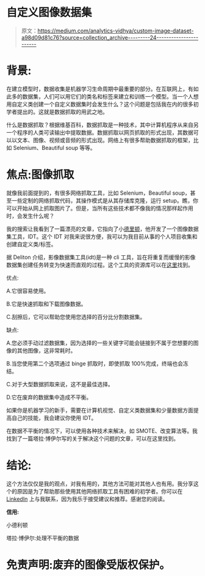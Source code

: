 # 自定义图像数据集

> 原文：<https://medium.com/analytics-vidhya/custom-image-dataset-a98d09d81c76?source=collection_archive---------24----------------------->

# 背景:

在建立模型时，数据收集是机器学习生命周期中最重要的部分。在互联网上，有如此多的数据集，人们可以用它们的类名和标签来建立和训练一个模型。当一个人想用自定义类创建一个自定义数据集时会发生什么？这个问题是包括我在内的很多初学者提出的。这就是数据抓取的用武之地。

什么是数据抓取？根据维基百科，数据抓取是一种技术，其中计算机程序从来自另一个程序的人类可读输出中提取数据。数据抓取以网页抓取的形式出现，其数据可以以文本、图像、视频或音频的形式出现。网络上有很多帮助数据抓取的框架，比如 Selenium、Beautiful soup 等等。

# 焦点:图像抓取

就像我前面提到的，有很多网络抓取工具，比如 Selenium，Beautiful soup，甚至一些定制的网络抓取代码，其操作模式是从其存储库克隆，运行 setup。瞧，你可以开始从网上抓取图片了。但是，当所有这些技术都不像我的情况那样起作用时，会发生什么呢？

我的搜索让我看到了一篇漂亮的文章，它指向了小[德里顿](https://github.com/deliton)，他开发了一个图像数据集工具，IDT。这个 IDT 对我来说很方便，我可以为我目前从事的个人项目收集和创建自定义类/标签。

据 Deliton 介绍，影像数据集工具(idt)是一种 cli 工具，旨在将重复而缓慢的影像数据集创建任务转变为快速而直观的过程。这个工具的资源库可以在[这里](https://github.com/deliton/idt)找到。

优点:

A.它很容易使用。

B.它是快速抓取和下载图像数据。

C.刮擦后，它可以帮助您使用您选择的百分比分割数据集。

缺点:

A.您必须手动过滤数据集，因为选择的一些关键字可能会链接到不属于您想要的图像的其他图像，这非常耗时。

B.当您使用第二个选项通过 binge 抓取时，即使抓取 100%完成，终端也会冻结。

C.对于大型数据抓取来说，这不是最佳选择。

D.它在废弃的数据集中造成不平衡。

如果你是机器学习的新手，需要在计算机视觉、自定义类数据集和少量数据方面提高自己的技能，我会建议你使用 IDT。

在数据不平衡的情况下，可以使用各种技术来解决，如 SMOTE、改变算法等。我找到了一篇塔拉·博伊尔写的关于解决这个问题的文章，可以在这里找到。

# 结论:

这个方法仅仅是我的观点，对我有用的，其他方法可能对其他人也有用。我分享这个的原因是为了帮助那些使用其他网络抓取工具有困难的初学者。你可以在 [LinkedIn](https://www.linkedin.com/in/rosemary-nwosu-ihueze/) 上与我联系，因为我乐于接受建议和推荐。感谢您的阅读。

**信用:**

小德利顿

塔拉·博伊尔:处理不平衡的数据

# **免责声明:废弃的图像受版权保护。**